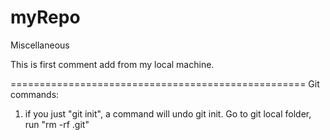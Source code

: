 myRepo
======

Miscellaneous 

This is first comment add from my local machine.

===================================================
Git commands:

1) if you just "git init", a command will undo git init. Go to git local folder, run "rm -rf .git"